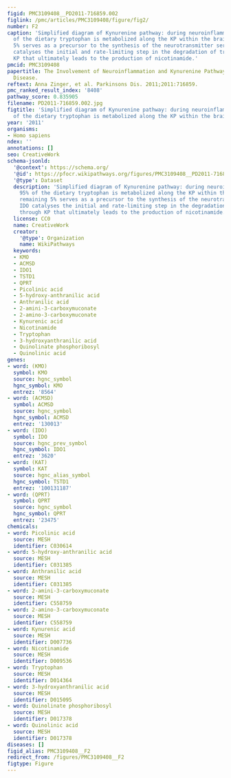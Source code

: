 ```yaml
---
figid: PMC3109408__PD2011-716859.002
figlink: /pmc/articles/PMC3109408/figure/fig2/
number: F2
caption: 'Simplified diagram of Kynurenine pathway: during neuroinflammation, 95%
  of the dietary tryptophan is metabolized along the KP within the brain. The remaining
  5% serves as a precursor to the synthesis of the neurotransmitter serotonin. IDO
  catalyses the initial and rate-limiting step in the degradation of tryptophan through
  KP that ultimately leads to the production of nicotinamide.'
pmcid: PMC3109408
papertitle: The Involvement of Neuroinflammation and Kynurenine Pathway in Parkinson's
  Disease.
reftext: Anna Zinger, et al. Parkinsons Dis. 2011;2011:716859.
pmc_ranked_result_index: '8408'
pathway_score: 0.835905
filename: PD2011-716859.002.jpg
figtitle: 'Simplified diagram of Kynurenine pathway: during neuroinflammation, 95%
  of the dietary tryptophan is metabolized along the KP within the brain'
year: '2011'
organisms:
- Homo sapiens
ndex: ''
annotations: []
seo: CreativeWork
schema-jsonld:
  '@context': https://schema.org/
  '@id': https://pfocr.wikipathways.org/figures/PMC3109408__PD2011-716859.002.html
  '@type': Dataset
  description: 'Simplified diagram of Kynurenine pathway: during neuroinflammation,
    95% of the dietary tryptophan is metabolized along the KP within the brain. The
    remaining 5% serves as a precursor to the synthesis of the neurotransmitter serotonin.
    IDO catalyses the initial and rate-limiting step in the degradation of tryptophan
    through KP that ultimately leads to the production of nicotinamide.'
  license: CC0
  name: CreativeWork
  creator:
    '@type': Organization
    name: WikiPathways
  keywords:
  - KMO
  - ACMSD
  - IDO1
  - TSTD1
  - QPRT
  - Picolinic acid
  - 5-hydroxy-anthranilic acid
  - Anthranilic acid
  - 2-amini-3-carboxymuconate
  - 2-amino-3-carboxymuconate
  - Kynurenic acid
  - Nicotinamide
  - Tryptophan
  - 3-hydroxyanthranilic acid
  - Quinolinate phosphoribosyl
  - Quinolinic acid
genes:
- word: (KMO)
  symbol: KMO
  source: hgnc_symbol
  hgnc_symbol: KMO
  entrez: '8564'
- word: (ACMSD)
  symbol: ACMSD
  source: hgnc_symbol
  hgnc_symbol: ACMSD
  entrez: '130013'
- word: (IDO)
  symbol: IDO
  source: hgnc_prev_symbol
  hgnc_symbol: IDO1
  entrez: '3620'
- word: (KAT)
  symbol: KAT
  source: hgnc_alias_symbol
  hgnc_symbol: TSTD1
  entrez: '100131187'
- word: (QPRT)
  symbol: QPRT
  source: hgnc_symbol
  hgnc_symbol: QPRT
  entrez: '23475'
chemicals:
- word: Picolinic acid
  source: MESH
  identifier: C030614
- word: 5-hydroxy-anthranilic acid
  source: MESH
  identifier: C031385
- word: Anthranilic acid
  source: MESH
  identifier: C031385
- word: 2-amini-3-carboxymuconate
  source: MESH
  identifier: C558759
- word: 2-amino-3-carboxymuconate
  source: MESH
  identifier: C558759
- word: Kynurenic acid
  source: MESH
  identifier: D007736
- word: Nicotinamide
  source: MESH
  identifier: D009536
- word: Tryptophan
  source: MESH
  identifier: D014364
- word: 3-hydroxyanthranilic acid
  source: MESH
  identifier: D015095
- word: Quinolinate phosphoribosyl
  source: MESH
  identifier: D017378
- word: Quinolinic acid
  source: MESH
  identifier: D017378
diseases: []
figid_alias: PMC3109408__F2
redirect_from: /figures/PMC3109408__F2
figtype: Figure
---
```

